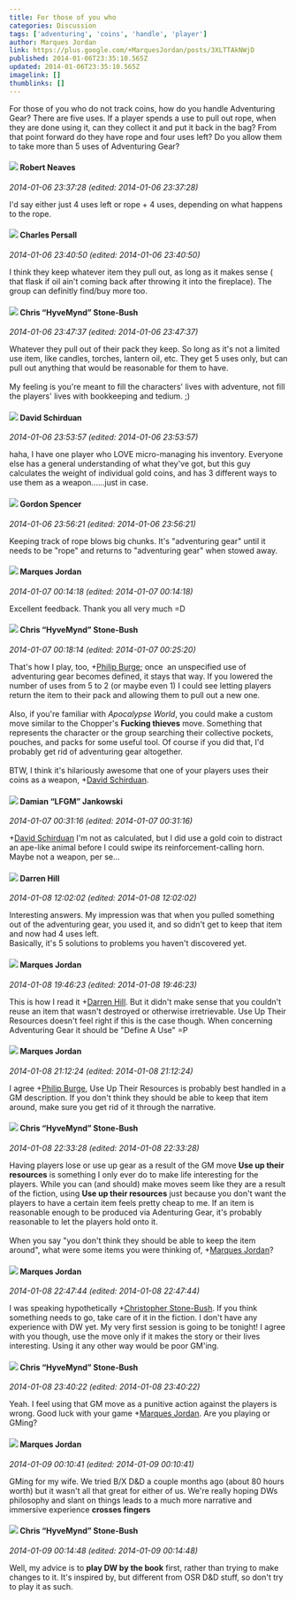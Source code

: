 ```yaml
---
title: For those of you who
categories: Discussion
tags: ['adventuring', 'coins', 'handle', 'player']
author: Marques Jordan
link: https://plus.google.com/+MarquesJordan/posts/3XLTTAkNWjD
published: 2014-01-06T23:35:10.565Z
updated: 2014-01-06T23:35:10.565Z
imagelink: []
thumblinks: []
---
```


For those of you who do not track coins, how do you handle Adventuring Gear? There are five uses. If a player spends a use to pull out rope, when they are done using it, can they collect it and put it back in the bag? From that point forward do they have rope and four uses left? Do you allow them to take more than 5 uses of Adventuring Gear?
<div id='comment z12yjfap1zuhyb2kj23mdlnqpuaqvjmev'>
  <h4><img src='{{site.baseurl}}//images/avatars/106179207574693259103_photo.jpg'> Robert Neaves</h4>
      <p><cite>2014-01-06 23:37:28 (edited: 2014-01-06 23:37:28)</cite></p>
        <p>I&#39;d say either just 4 uses left or rope + 4 uses, depending on what happens to the rope.</p>
</div>
        

<div id='comment z12yjfap1zuhyb2kj23mdlnqpuaqvjmev'>
  <h4><img src='{{site.baseurl}}//images/avatars/102786632945741355399_photo.jpg'> Charles Persall</h4>
      <p><cite>2014-01-06 23:40:50 (edited: 2014-01-06 23:40:50)</cite></p>
        <p>I think they keep whatever item they pull out, as long as it makes sense ( that flask if oil ain&#39;t coming back after throwing it into the fireplace).  The group can definitly find/buy more too.</p>
</div>
        

<div id='comment z12yjfap1zuhyb2kj23mdlnqpuaqvjmev'>
  <h4><img src='{{site.baseurl}}//images/avatars/108053817066303198241_photo.jpg'> Chris “HyveMynd” Stone-Bush</h4>
      <p><cite>2014-01-06 23:47:37 (edited: 2014-01-06 23:47:37)</cite></p>
        <p>Whatever they pull out of their pack they keep. So long as it&#39;s not a limited use item, like candles, torches, lantern oil, etc. They get 5 uses only, but can pull out anything that would be reasonable for them to have.<br /><br />My feeling is you&#39;re meant to fill the characters&#39; lives with adventure, not fill the players&#39; lives with bookkeeping and tedium. ;)</p>
</div>
        

<div id='comment z12yjfap1zuhyb2kj23mdlnqpuaqvjmev'>
  <h4><img src='{{site.baseurl}}//images/avatars/116124411286229550721_photo.jpg'> David Schirduan</h4>
      <p><cite>2014-01-06 23:53:57 (edited: 2014-01-06 23:53:57)</cite></p>
        <p>haha, I have one player who LOVE micro-managing his inventory. Everyone else has a general understanding of what they&#39;ve got, but this guy calculates the weight of individual gold coins, and has 3 different ways to use them as a weapon......just in case.</p>
</div>
        

<div id='comment z12yjfap1zuhyb2kj23mdlnqpuaqvjmev'>
  <h4><img src='{{site.baseurl}}//images/avatars/107560837065764678288_photo.jpg'> Gordon Spencer</h4>
      <p><cite>2014-01-06 23:56:21 (edited: 2014-01-06 23:56:21)</cite></p>
        <p>Keeping track of rope blows big chunks. It&#39;s &quot;adventuring gear&quot; until it needs to be &quot;rope&quot; and returns to &quot;adventuring gear&quot; when stowed away.</p>
</div>
        

<div id='comment z12yjfap1zuhyb2kj23mdlnqpuaqvjmev'>
  <h4><img src='{{site.baseurl}}//images/avatars/114124925422808188628_photo.jpg'> Marques Jordan</h4>
      <p><cite>2014-01-07 00:14:18 (edited: 2014-01-07 00:14:18)</cite></p>
        <p>Excellent feedback. Thank you all very much =D</p>
</div>
        

<div id='comment z12yjfap1zuhyb2kj23mdlnqpuaqvjmev'>
  <h4><img src='{{site.baseurl}}//images/avatars/108053817066303198241_photo.jpg'> Chris “HyveMynd” Stone-Bush</h4>
      <p><cite>2014-01-07 00:18:14 (edited: 2014-01-07 00:25:20)</cite></p>
        <p>That&#39;s how I play, too, <span class="proflinkWrapper"><span class="proflinkPrefix">+</span><a class="proflink" href="https://plus.google.com/106067728663607226394" oid="106067728663607226394">Philip Burge</a></span>; once  an unspecified use of  adventuring gear becomes defined, it stays that way. If you lowered the number of uses from 5 to 2 (or maybe even 1) I could see letting players return the item to their pack and allowing them to pull out a new one.<br /><br />Also, if you&#39;re familiar with <i>Apocalypse World</i>, you could make a custom move similar to the Chopper&#39;s <b>Fucking thieves</b> move. Something that represents the character or the group searching their collective pockets, pouches, and packs for some useful tool. Of course if you did that, I&#39;d probably get rid of adventuring gear altogether.<br /><br />BTW, I think it&#39;s hilariously awesome that one of your players uses their coins as a weapon, <span class="proflinkWrapper"><span class="proflinkPrefix">+</span><a class="proflink" href="https://plus.google.com/116124411286229550721" oid="116124411286229550721">David Schirduan</a></span>. </p>
</div>
        

<div id='comment z12yjfap1zuhyb2kj23mdlnqpuaqvjmev'>
  <h4><img src='{{site.baseurl}}//images/avatars/100476170927206311405_photo.jpg'> Damian “LFGM” Jankowski</h4>
      <p><cite>2014-01-07 00:31:16 (edited: 2014-01-07 00:31:16)</cite></p>
        <p><span class="proflinkWrapper"><span class="proflinkPrefix">+</span><a class="proflink" href="https://plus.google.com/116124411286229550721" oid="116124411286229550721">David Schirduan</a></span> I&#39;m not as calculated, but I did use a gold coin to distract an ape-like animal before I could swipe its reinforcement-calling horn. Maybe not a weapon, per se...</p>
</div>
        

<div id='comment z12yjfap1zuhyb2kj23mdlnqpuaqvjmev'>
  <h4><img src='{{site.baseurl}}//images/avatars/118269334319404317247_photo.jpg'> Darren Hill</h4>
      <p><cite>2014-01-08 12:02:02 (edited: 2014-01-08 12:02:02)</cite></p>
        <p>Interesting answers. My impression was that when you pulled something out of the adventuring gear, you used it, and so didn&#39;t get to keep that item and now had 4 uses left.<br />Basically, it&#39;s 5 solutions to problems you haven&#39;t discovered yet.</p>
</div>
        

<div id='comment z12yjfap1zuhyb2kj23mdlnqpuaqvjmev'>
  <h4><img src='{{site.baseurl}}//images/avatars/114124925422808188628_photo.jpg'> Marques Jordan</h4>
      <p><cite>2014-01-08 19:46:23 (edited: 2014-01-08 19:46:23)</cite></p>
        <p>This is how I read it <span class="proflinkWrapper"><span class="proflinkPrefix">+</span><a class="proflink" href="https://plus.google.com/118269334319404317247" oid="118269334319404317247">Darren Hill</a></span>. But it didn&#39;t make sense that you couldn&#39;t reuse an item that wasn&#39;t destroyed or otherwise irretrievable. Use Up Their Resources doesn&#39;t feel right if this is the case though. When concerning Adventuring Gear it should be &quot;Define A Use&quot; =P</p>
</div>
        

<div id='comment z12yjfap1zuhyb2kj23mdlnqpuaqvjmev'>
  <h4><img src='{{site.baseurl}}//images/avatars/114124925422808188628_photo.jpg'> Marques Jordan</h4>
      <p><cite>2014-01-08 21:12:24 (edited: 2014-01-08 21:12:24)</cite></p>
        <p>I agree <span class="proflinkWrapper"><span class="proflinkPrefix">+</span><a class="proflink" href="https://plus.google.com/106067728663607226394" oid="106067728663607226394">Philip Burge</a></span>, Use Up Their Resources is probably best handled in a GM description. If you don&#39;t think they should be able to keep that item around, make sure you get rid of it through the narrative.</p>
</div>
        

<div id='comment z12yjfap1zuhyb2kj23mdlnqpuaqvjmev'>
  <h4><img src='{{site.baseurl}}//images/avatars/108053817066303198241_photo.jpg'> Chris “HyveMynd” Stone-Bush</h4>
      <p><cite>2014-01-08 22:33:28 (edited: 2014-01-08 22:33:28)</cite></p>
        <p>Having players lose or use up gear as a result of the GM move <b>Use up their resources</b> is something I only ever do to make life interesting for the players. While you can (and should) make moves seem like they are a result of the fiction, using <b>Use up their resources</b> just because you don&#39;t want the players to have a certain item feels pretty cheap to me. If an item is reasonable enough to be produced via Adenturing Gear, it&#39;s probably reasonable to let the players hold onto it.<br /><br />When you say &quot;you don&#39;t think they should be able to keep the item around&quot;, what were some items you were thinking of, <span class="proflinkWrapper"><span class="proflinkPrefix">+</span><a class="proflink" href="https://plus.google.com/114124925422808188628" oid="114124925422808188628">Marques Jordan</a></span>?</p>
</div>
        

<div id='comment z12yjfap1zuhyb2kj23mdlnqpuaqvjmev'>
  <h4><img src='{{site.baseurl}}//images/avatars/114124925422808188628_photo.jpg'> Marques Jordan</h4>
      <p><cite>2014-01-08 22:47:44 (edited: 2014-01-08 22:47:44)</cite></p>
        <p>I was speaking hypothetically <span class="proflinkWrapper"><span class="proflinkPrefix">+</span><a class="proflink" href="https://plus.google.com/108053817066303198241" oid="108053817066303198241">Christopher Stone-Bush</a></span>. If you think something needs to go, take care of it in the fiction. I don&#39;t have any experience with DW yet. My very first session is going to be tonight! I agree with you though, use the move only if it makes the story or their lives interesting. Using it any other way would be poor GM&#39;ing.</p>
</div>
        

<div id='comment z12yjfap1zuhyb2kj23mdlnqpuaqvjmev'>
  <h4><img src='{{site.baseurl}}//images/avatars/108053817066303198241_photo.jpg'> Chris “HyveMynd” Stone-Bush</h4>
      <p><cite>2014-01-08 23:40:22 (edited: 2014-01-08 23:40:22)</cite></p>
        <p>Yeah. I feel using that GM move as a punitive action against the players is wrong. Good luck with your game <span class="proflinkWrapper"><span class="proflinkPrefix">+</span><a class="proflink" href="https://plus.google.com/114124925422808188628" oid="114124925422808188628">Marques Jordan</a></span>. Are you playing or GMing?</p>
</div>
        

<div id='comment z12yjfap1zuhyb2kj23mdlnqpuaqvjmev'>
  <h4><img src='{{site.baseurl}}//images/avatars/114124925422808188628_photo.jpg'> Marques Jordan</h4>
      <p><cite>2014-01-09 00:10:41 (edited: 2014-01-09 00:10:41)</cite></p>
        <p>GMing for my wife. We tried B/X D&amp;D a couple months ago (about 80 hours worth) but it wasn&#39;t all that great for either of us. We&#39;re really hoping DWs philosophy and slant on things leads to a much more narrative and immersive experience <b>crosses fingers</b></p>
</div>
        

<div id='comment z12yjfap1zuhyb2kj23mdlnqpuaqvjmev'>
  <h4><img src='{{site.baseurl}}//images/avatars/108053817066303198241_photo.jpg'> Chris “HyveMynd” Stone-Bush</h4>
      <p><cite>2014-01-09 00:14:48 (edited: 2014-01-09 00:14:48)</cite></p>
        <p>Well, my advice is to <b>play DW by the book</b> first, rather than trying to make changes to it. It&#39;s inspired by, but different from OSR D&amp;D stuff, so don&#39;t try to play it as such.</p>
</div>
        